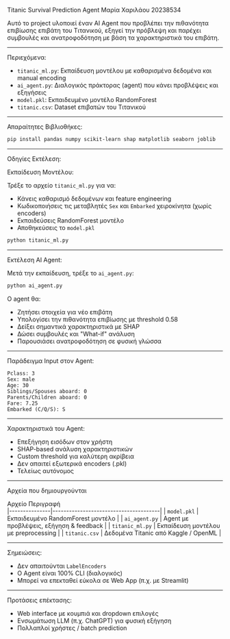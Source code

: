 Titanic Survival Prediction Agent
Μαρία Χαριλάου 20238534

Αυτό το project υλοποιεί έναν AI Agent που προβλέπει την πιθανότητα επιβίωσης επιβάτη του Τιτανικού, εξηγεί την πρόβλεψη και παρέχει συμβουλές και ανατροφοδότηση με βάση τα χαρακτηριστικά του επιβάτη.

---

Περιεχόμενα:

- `titanic_ml.py`: Εκπαίδευση μοντέλου με καθαρισμένα δεδομένα και manual encoding
- `ai_agent.py`: Διαλογικός πράκτορας (agent) που κάνει προβλέψεις και εξηγήσεις
- `model.pkl`: Εκπαιδευμένο μοντέλο RandomForest
- `titanic.csv`: Dataset επιβατών του Τιτανικού

---

Απαραίτητες Βιβλιοθήκες:

```bash
pip install pandas numpy scikit-learn shap matplotlib seaborn joblib
```

---

Οδηγίες Εκτέλεση:

Εκπαίδευση Μοντέλου:

Τρέξε το αρχείο `titanic_ml.py` για να:

- Κάνεις καθαρισμό δεδομένων και feature engineering
- Κωδικοποιήσεις τις μεταβλητές `Sex` και `Embarked` χειροκίνητα (χωρίς encoders)
- Εκπαιδεύσεις RandomForest μοντέλο
- Αποθηκεύσεις το `model.pkl`

```bash
python titanic_ml.py
```

---

Εκτέλεση AI Agent:

Μετά την εκπαίδευση, τρέξε το `ai_agent.py`:

```bash
python ai_agent.py
```

Ο agent θα:

- Ζητήσει στοιχεία για νέο επιβάτη
- Υπολογίσει την πιθανότητα επιβίωσης με threshold 0.58
- Δείξει σημαντικά χαρακτηριστικά με SHAP
- Δώσει συμβουλές και "What-if" ανάλυση
- Παρουσιάσει ανατροφοδότηση σε φυσική γλώσσα

---

Παράδειγμα Input στον Agent:

```
Pclass: 3
Sex: male
Age: 30
Siblings/Spouses aboard: 0
Parents/Children aboard: 0
Fare: 7.25
Embarked (C/Q/S): S
```

---

Χαρακτηριστικά του Agent:

- Επεξήγηση εισόδων στον χρήστη
- SHAP-based ανάλυση χαρακτηριστικών
- Custom threshold για καλύτερη ακρίβεια
- Δεν απαιτεί εξωτερικά encoders (.pkl)
- Τελείως αυτόνομος

---

Αρχεία που δημιουργούνται

  Αρχείο           Περιγραφή                            
|---------------|---------------------------------------|
| `model.pkl`   | Εκπαιδευμένο RandomForest μοντέλο     |
| `ai_agent.py` | Agent με προβλέψεις, εξήγηση & feedback |
| `titanic_ml.py` | Εκπαίδευση μοντέλου με preprocessing |
| `titanic.csv` | Δεδομένα Titanic από Kaggle / OpenML |

---

Σημειώσεις:

- Δεν απαιτούνται `LabelEncoders`
- Ο Agent είναι 100% CLI (διαλογικός)
- Μπορεί να επεκταθεί εύκολα σε Web App (π.χ. με Streamlit)

---

Προτάσεις επέκτασης:

- Web interface με κουμπιά και dropdown επιλογές
- Ενσωμάτωση LLM (π.χ. ChatGPT) για φυσική εξήγηση
- Πολλαπλοί χρήστες / batch prediction


